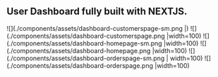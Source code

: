 ## User Dashboard fully built with NEXTJS.

![](./components/assets/dashboard-customerspage-sm.png |)
![](./components/assets/dashboard-customerspage.png |width=100)
![](./components/assets/dashboard-homepage-sm.png |width=100)
![](./components/assets/dashboard-homepage.png |width=100)
![](./components/assets/dashboard-orderspage-sm.png | width=100)
![](./components/assets/dashboard-orderspage.png |width=100)
